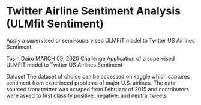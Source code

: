 # Twitter Airline Sentiment Analysis (ULMfit Sentiment)
Apply a supervised or semi-supervised ULMFiT model to Twitter US Airlines Sentiment.


Tosin Dairo MARCH 09, 2020
Challenge
Application of a supervised ULMFiT model to Twitter US Airlines Sentiment

Dataset
The dataset of choice can be accessed on kaggle which captures sentiment from experinced problems of major U.S. airlines. The data sourced from twitter was scraped from February of 2015 and contributors were asked to first classify positive, negative, and neutral tweets.
